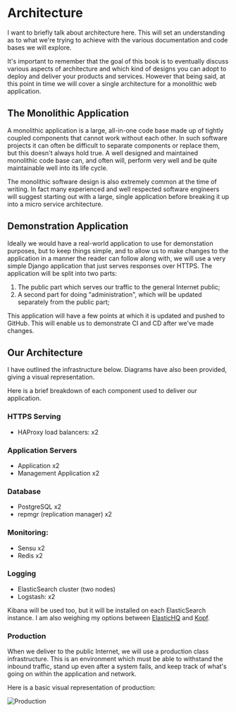 # Architecture
I want to briefly talk about architecture here. This will set an understanding as to what we're trying to achieve with the various documentation and code bases we will explore.

It's important to remember that the goal of this book is to eventually discuss various aspects of architecture and which kind of designs you can adopt to deploy and deliver your products and services. However that being said, at this point in time we will cover a single architecture for a monolithic web application.

## The Monolithic Application
A monolithic application is a large, all-in-one code base made up of tightly coupled components that cannot work without each other. In such software projects it can often be difficult to separate components or replace them, but this doesn't always hold true. A well designed and maintained monolithic code base can, and often will, perform very well and be quite maintainable well into its life cycle.

The monolithic software design is also extremely common at the time of writing. In fact many experienced and well respected software engineers will suggest starting out with a large, single application before breaking it up into a micro service architecture.

## Demonstration Application
Ideally we would have a real-world application to use for demonstation purposes, but to keep things simple, and to allow us to make changes to the application in a manner the reader can follow along with, we will use a very simple Django application that just serves responses over HTTPS. The application will be split into two parts:

1. The public part which serves our traffic to the general Internet public;
1. A second part for doing "administration", which will be updated separately from the public part;

This application will have a few points at which it is updated and pushed to GitHub. This will enable us to demonstrate CI and CD after we've made changes.

## Our Architecture
I have outlined the infrastructure below. Diagrams have also been provided, giving a visual representation.

Here is a brief breakdown of each component used to deliver our application.

### HTTPS Serving
* HAProxy load balancers: x2

### Application Servers
* Application x2
* Management Application x2

### Database
* PostgreSQL x2
* repmgr (replication manager) x2

### Monitoring:
* Sensu x2 
* Redis x2

### Logging
* ElasticSearch cluster (two nodes)
* Logstash: x2

Kibana will be used too, but it will be installed on each ElasticSearch instance. I am also weighing my options between [ElasticHQ](http://www.elastichq.org) and [Kopf](https://github.com/lmenezes/elasticsearch-kopf).

### Production
When we deliver to the public Internet, we will use a production class infrastructure. This is an environment which must be able to withstand the inbound traffic, stand up even after a system fails, and keep track of what's going on within the application and network.

Here is a basic visual representation of production:

![Production](./gitbook/images/production-v1.png)
